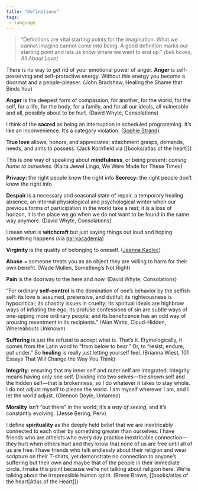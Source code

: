 ```yaml
---
title: "Definitions"
tags: 
 - language
---
```


> “Definitions are vital starting points for the imagination. What we cannot imagine cannot come into being. A good definition marks our starting point and lets us know where we want to end up.” *(bell hooks, All About Love)*

There is no way to get rid of your emotional power of anger. **Anger** is self-preserving and self-protective energy. Without this energy you become a doormat and a people-pleaser. (John Bradshaw, Healing the Shame that Binds You)

**Anger** is the deepest form of compassion, for another, for the world, for the self, for a life, for the body, for a family, and for all our ideals, all vulnerable and all, possibly about to be hurt. (David Whyte, Consolations)

I think of the **sacred** as being an interruption in scheduled programming. It’s like an inconvenience. It’s a category violation. ([Sophie Strand](https://www.instagram.com/p/CcXsXFOOd2X/?igshid=YmMyMTA2M2Y=))

**True love** allows, honors, and appreciates; attachment grasps, demands, needs, and aims to possess. (Jack Kornfield via [[books/atlas of the heart]])

This is one way of speaking about **mindfulness**, or being present: *coming home to ourselves.* (Kaira Jewel Lingo, We Were Made for These Times)

**Privacy:** the right people know the right info
**Secrecy:** the right people don’t know the right info

**Despair** is a necessary and seasonal state of repair, a temporary healing absence, an internal physiological and psychological winter when our previous forms of participation in the world take a rest; it is a loss of horizon, it is the place we go when we do not want to be found in the same way anymore. (David Whyte, Consolations)

I mean what is **witchcraft** but just saying things out loud and hoping something happens (via [dar.kacademia](https://www.instagram.com/p/CdioTkgoCmC/?utm_source=ig_web_copy_link&igshid=MzRlODBiNWFlZA==))

**Virginity** is the quality of belonging to oneself. ([Jeanna Kadlec](https://jeannakadlec.substack.com/p/the-new-moon-in-virgo-for-writers))

**Abuse** = someone treats you as an object they are willing to harm for their own benefit. (Wade Mullen, Something’s Not Right)

**Pain** is the doorway to the here and now. (David Whyte, Consolations)

“For ordinary **self-control** is the domination of one’s behavior by the selfish self: its love is assumed, pretensive, and dutiful; its righteousness is hypocritical; its chastity issues in cruelty; its spiritual ideals are highbrow ways of inflating the ego; its profuse confessions of sin are subtle ways of one-upping more ordinary people; and its beneficence has an odd way of arousing resentment in its recipients.” (Alan Watts, Cloud-Hidden, Whereabouts Unknown)

**Suffering** is just the refusal to accept what is. That’s it. Etymologically, it comes from the Latin word to “from below to bear.” Or, to “resist, endure, put under.” So **healing** is really just letting yourself feel. (Brianna Wiest, 101 Essays That Will Change the Way You Think)

**Integrity**: ensuring that my inner self and outer self are integrated. Integrity means having only one self. Dividing into two selves—the shown self and the hidden self—that is brokenness, so I do whatever it takes to stay whole. I do not adjust myself to please the world. I am myself wherever I am, and I let the world adjust. (Glennon Doyle, Untamed)

**Morality** isn’t “out there” in the world; it’s a *way of seeing*, and it’s constantly evolving. (Jesse Bering, Perv)

I define **spirituality** as the deeply held belief that we are inextricably connected to each other by something greater than ourselves. I have friends who are atheists who every day practice inextricable connection—they hurt when others hurt and they know that none of us are free until all of us are free. I have friends who talk endlessly about their religion and wear scripture on their T-shirts, yet demonstrate no connection to anyone’s suffering but their own and maybe that of the people in their immediate circle. I make this point because we’re not talking about religion here. We’re talking about the irrepressible human spirit. (Brene Brown, [[books/atlas of the heart|Atlas of the Heart]])